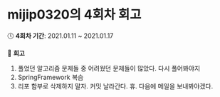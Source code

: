 # mijip0320의 4회차 회고

:clock5: **​4회차 기간**: 2021.01.11 ~ 2021.01.17

:pencil: **회고**

1. 풀었던 알고리즘 문제들 중 어려웠던 문제들이 많았다. 다시 풀어봐야지
2. SpringFramework 복습
3. 리포 함부로 삭제하지 말자. 커밋 날라간다. 휴. 다음에 메일을 보내봐야겠다.
